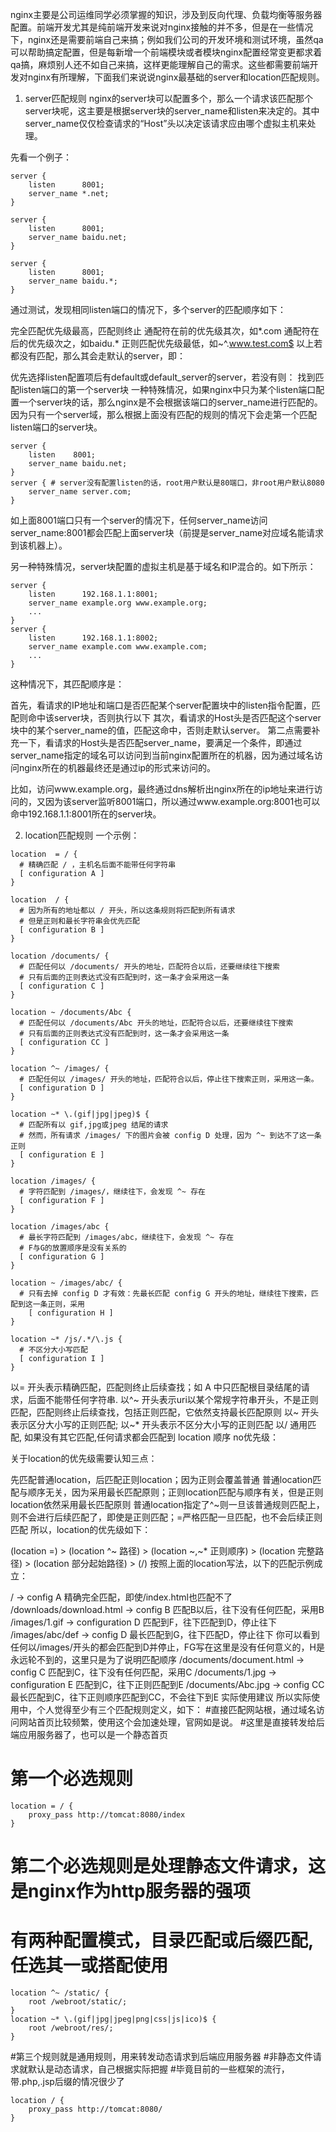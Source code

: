 nginx主要是公司运维同学必须掌握的知识，涉及到反向代理、负载均衡等服务器配置。前端开发尤其是纯前端开发来说对nginx接触的并不多，但是在一些情况下，nginx还是需要前端自己来搞；例如我们公司的开发环境和测试环境，虽然qa可以帮助搞定配置，但是每新增一个前端模块或者模块nginx配置经常变更都求着qa搞，麻烦别人还不如自己来搞，这样更能理解自己的需求。这些都需要前端开发对nginx有所理解，下面我们来说说nginx最基础的server和location匹配规则。

1. server匹配规则
nginx的server块可以配置多个，那么一个请求该匹配那个server块呢，这主要是根据server块的server_name和listen来决定的。其中server_name仅仅检查请求的“Host”头以决定该请求应由哪个虚拟主机来处理。

先看一个例子：
```
server {
    listen      8001;
    server_name *.net;
}

server {
    listen      8001;
    server_name baidu.net;
}

server {
    listen      8001;
    server_name baidu.*;
}
```
通过测试，发现相同listen端口的情况下，多个server的匹配顺序如下：

完全匹配优先级最高，匹配则终止
通配符在前的优先级其次，如*.com
通配符在后的优先级次之，如baidu.*
正则匹配优先级最低，如~^.www.test.com$
以上若都没有匹配，那么其会走默认的server，即：

优先选择listen配置项后有default或default_server的server，若没有则：
找到匹配listen端口的第一个server块
一种特殊情况，如果nginx中只为某个listen端口配置一个server块的话，那么nginx是不会根据该端口的server_name进行匹配的。因为只有一个server域，那么根据上面没有匹配的规则的情况下会走第一个匹配listen端口的server块。

``` 
server {
    listen    8001;
    server_name baidu.net;
}
server { # server没有配置listen的话，root用户默认是80端口，非root用户默认8080
    server_name server.com; 
}
```

如上面8001端口只有一个server的情况下，任何server_name访问server_name:8001都会匹配上面server块（前提是server_name对应域名能请求到该机器上）。

另一种特殊情况，server块配置的虚拟主机是基于域名和IP混合的。如下所示：
```
server {
    listen      192.168.1.1:8001;
    server_name example.org www.example.org;
    ...
}
server {
    listen      192.168.1.1:8002;
    server_name example.com www.example.com;
    ...
}
```
这种情况下，其匹配顺序是：

首先，看请求的IP地址和端口是否匹配某个server配置块中的listen指令配置，匹配则命中该server块，否则执行以下
其次，看请求的Host头是否匹配这个server块中的某个server_name的值，匹配这命中，否则走默认server。
第二点需要补充一下，看请求的Host头是否匹配server_name，要满足一个条件，即通过server_name指定的域名可以访问到当前nginx配置所在的机器，因为通过域名访问nginx所在的机器最终还是通过ip的形式来访问的。

比如，访问www.example.org，最终通过dns解析出nginx所在的ip地址来进行访问的，又因为该server监听8001端口，所以通过www.example.org:8001也可以命中192.168.1.1:8001所在的server块。

2. location匹配规则
一个示例：
```
location  = / {
  # 精确匹配 / ，主机名后面不能带任何字符串
  [ configuration A ]
}

location  / {
  # 因为所有的地址都以 / 开头，所以这条规则将匹配到所有请求
  # 但是正则和最长字符串会优先匹配
  [ configuration B ]
}

location /documents/ {
  # 匹配任何以 /documents/ 开头的地址，匹配符合以后，还要继续往下搜索
  # 只有后面的正则表达式没有匹配到时，这一条才会采用这一条
  [ configuration C ]
}

location ~ /documents/Abc {
  # 匹配任何以 /documents/Abc 开头的地址，匹配符合以后，还要继续往下搜索
  # 只有后面的正则表达式没有匹配到时，这一条才会采用这一条
  [ configuration CC ]
}

location ^~ /images/ {
  # 匹配任何以 /images/ 开头的地址，匹配符合以后，停止往下搜索正则，采用这一条。
  [ configuration D ]
}

location ~* \.(gif|jpg|jpeg)$ {
  # 匹配所有以 gif,jpg或jpeg 结尾的请求
  # 然而，所有请求 /images/ 下的图片会被 config D 处理，因为 ^~ 到达不了这一条正则
  [ configuration E ]
}

location /images/ {
  # 字符匹配到 /images/，继续往下，会发现 ^~ 存在
  [ configuration F ]
}

location /images/abc {
  # 最长字符匹配到 /images/abc，继续往下，会发现 ^~ 存在
  # F与G的放置顺序是没有关系的
  [ configuration G ]
}

location ~ /images/abc/ {
  # 只有去掉 config D 才有效：先最长匹配 config G 开头的地址，继续往下搜索，匹配到这一条正则，采用
    [ configuration H ]
}

location ~* /js/.*/\.js {
  # 不区分大小写匹配
  [ configuration I ]
}
```
以= 开头表示精确匹配，匹配则终止后续查找；如 A 中只匹配根目录结尾的请求，后面不能带任何字符串.
以^~ 开头表示uri以某个常规字符串开头，不是正则匹配，匹配则终止后续查找，包括正则匹配，它依然支持最长匹配原则
以~ 开头表示区分大小写的正则匹配;
以~* 开头表示不区分大小写的正则匹配
以/ 通用匹配, 如果没有其它匹配,任何请求都会匹配到
location 顺序 no优先级：

关于location的优先级需要认知三点：

先匹配普通location，后匹配正则location；因为正则会覆盖普通
普通location匹配与顺序无关，因为采用最长匹配原则；正则location匹配与顺序有关，但是正则location依然采用最长匹配原则
普通location指定了^~则一旦该普通规则匹配上，则不会进行后续匹配了，即使是正则匹配；=严格匹配一旦匹配，也不会后续正则匹配
所以，location的优先级如下：

(location =) > (location ^~ 路径) > (location ~,~* 正则顺序) > (location 完整路径)  >  (location 部分起始路径) > (/)
按照上面的location写法，以下的匹配示例成立：

/ -> config A
精确完全匹配，即使/index.html也匹配不了
/downloads/download.html -> config B
匹配B以后，往下没有任何匹配，采用B
/images/1.gif -> configuration D
匹配到F，往下匹配到D，停止往下
/images/abc/def -> config D
最长匹配到G，往下匹配D，停止往下
你可以看到 任何以/images/开头的都会匹配到D并停止，FG写在这里是没有任何意义的，H是永远轮不到的，这里只是为了说明匹配顺序
/documents/document.html -> config C
匹配到C，往下没有任何匹配，采用C
/documents/1.jpg -> configuration E
匹配到C，往下正则匹配到E
/documents/Abc.jpg -> config CC
最长匹配到C，往下正则顺序匹配到CC，不会往下到E
实际使用建议
所以实际使用中，个人觉得至少有三个匹配规则定义，如下：
#直接匹配网站根，通过域名访问网站首页比较频繁，使用这个会加速处理，官网如是说。
#这里是直接转发给后端应用服务器了，也可以是一个静态首页
# 第一个必选规则
```
location = / {
    proxy_pass http://tomcat:8080/index
}
```
# 第二个必选规则是处理静态文件请求，这是nginx作为http服务器的强项
# 有两种配置模式，目录匹配或后缀匹配,任选其一或搭配使用
```
location ^~ /static/ {
    root /webroot/static/;
}
location ~* \.(gif|jpg|jpeg|png|css|js|ico)$ {
    root /webroot/res/;
}
```
#第三个规则就是通用规则，用来转发动态请求到后端应用服务器
#非静态文件请求就默认是动态请求，自己根据实际把握
#毕竟目前的一些框架的流行，带.php,.jsp后缀的情况很少了
```
location / {
    proxy_pass http://tomcat:8080/
}
```
